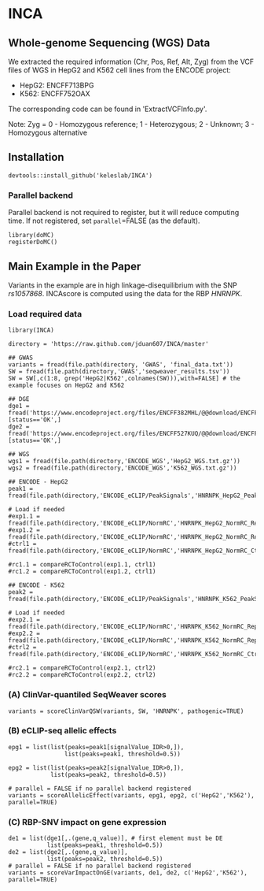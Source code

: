 # INCA

## Whole-genome Sequencing (WGS) Data

We extracted  the required information (Chr, Pos, Ref, Alt, Zyg) from the VCF files of WGS in HepG2 and K562 cell lines from the ENCODE project:
  + HepG2: ENCFF713BPG
  + K562: ENCFF752OAX
    
The corresponding code can be found in 'ExtractVCFInfo.py'.

Note: Zyg = 0 - Homozygous reference; 1 - Heterozygous; 2 - Unknown; 3 - Homozygous alternative

## Installation

```{r}
devtools::install_github('keleslab/INCA')
```

### Parallel backend

Parallel backend is not required to register, but it will reduce computing time. If not registered, set `parallel`=FALSE (as the default).

```{r}
library(doMC)
registerDoMC()
```

## Main Example in the Paper

Variants in the example are in high linkage-disequilibrium with the SNP _rs1057868_. INCAscore is computed using the data for the RBP _HNRNPK_.

### Load required data

```{r}
library(INCA)

directory = 'https://raw.github.com/jduan607/INCA/master'

## GWAS
variants = fread(file.path(directory, 'GWAS', 'final_data.txt'))
SW = fread(file.path(directory,'GWAS','seqweaver_results.tsv'))
SW = SW[,c(1:8, grep('HepG2|K562',colnames(SW))),with=FALSE] # the example focuses on HepG2 and K562

## DGE
dge1 = fread('https://www.encodeproject.org/files/ENCFF382MHL/@@download/ENCFF382MHL.tsv')[status=='OK',]
dge2 = fread('https://www.encodeproject.org/files/ENCFF527KUQ/@@download/ENCFF527KUQ.tsv')[status=='OK',]

## WGS
wgs1 = fread(file.path(directory,'ENCODE_WGS','HepG2_WGS.txt.gz'))
wgs2 = fread(file.path(directory,'ENCODE_WGS','K562_WGS.txt.gz'))

## ENCODE - HepG2
peak1 = fread(file.path(directory,'ENCODE_eCLIP/PeakSignals','HNRNPK_HepG2_PeakSignals.txt.gz'))

# Load if needed
#exp1.1 = fread(file.path(directory,'ENCODE_eCLIP/NormRC','HNRNPK_HepG2_NormRC_Rep1.txt.gz')) 
#exp1.2 = fread(file.path(directory,'ENCODE_eCLIP/NormRC','HNRNPK_HepG2_NormRC_Rep2.txt.gz')) 
#ctrl1 = fread(file.path(directory,'ENCODE_eCLIP/NormRC','HNRNPK_HepG2_NormRC_Ctrl.txt.gz'))

#rc1.1 = compareRCToControl(exp1.1, ctrl1)
#rc1.2 = compareRCToControl(exp1.2, ctrl1)

## ENCODE - K562
peak2 = fread(file.path(directory,'ENCODE_eCLIP/PeakSignals','HNRNPK_K562_PeakSignals.txt.gz'))

# Load if needed
#exp2.1 = fread(file.path(directory,'ENCODE_eCLIP/NormRC','HNRNPK_K562_NormRC_Rep1.txt.gz')) 
#exp2.2 = fread(file.path(directory,'ENCODE_eCLIP/NormRC','HNRNPK_K562_NormRC_Rep2.txt.gz')) 
#ctrl2 = fread(file.path(directory,'ENCODE_eCLIP/NormRC','HNRNPK_K562_NormRC_Ctrl.txt.gz'))

#rc2.1 = compareRCToControl(exp2.1, ctrl2)
#rc2.2 = compareRCToControl(exp2.2, ctrl2)
```

### (A) ClinVar-quantiled SeqWeaver scores

```{r}
variants = scoreClinVarQSW(variants, SW, 'HNRNPK', pathogenic=TRUE)
```

### (B) eCLIP-seq allelic effects

```{r}
epg1 = list(list(peaks=peak1[signalValue_IDR>0,]),
                list(peaks=peak1, threshold=0.5)) 

epg2 = list(list(peaks=peak2[signalValue_IDR>0,]),
            list(peaks=peak2, threshold=0.5))

# parallel = FALSE if no parallel backend registered
variants = scoreAllelicEffect(variants, epg1, epg2, c('HepG2','K562'), parallel=TRUE)
```

### (C) RBP-SNV impact on gene expression

```{r}
de1 = list(dge1[,.(gene,q_value)], # first element must be DE
           list(peaks=peak1, threshold=0.5)) 
de2 = list(dge2[,.(gene,q_value)], 
           list(peaks=peak2, threshold=0.5))
# parallel = FALSE if no parallel backend registered
variants = scoreVarImpactOnGE(variants, de1, de2, c('HepG2','K562'), parallel=TRUE)
```

